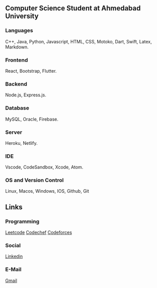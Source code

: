 
## Computer Science Student at Ahmedabad University

### Languages
C++, Java, Python, Javascript, HTML, CSS, Motoko, Dart, Swift, Latex, Markdown.
### Frontend
React, Bootstrap, Flutter.
### Backend
Node.js, Express.js.
### Database
MySQL, Oracle, Firebase.
### Server
Heroku, Netlify.
### IDE
Vscode, CodeSandbox, Xcode, Atom.
### OS and Version Control
Linux, Macos, Windows, IOS, Github, Git
## Links
### Programming
[Leetcode](https://leetcode.com/vatsaldp/)
[Codechef](https://www.codechef.com/users/vatsaldp)
[Codeforces](https://codeforces.com/profile/vatsaldp)
### Social
[Linkedin](https://www.linkedin.com/in/vatsal-patel-798b891b0/)
### E-Mail
[Gmail](mailto:vatsaldp8@gmail.com)
